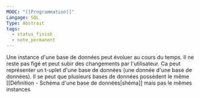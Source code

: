 ```yaml
---
MOOC: "[[Programmation]]"
Langage: SQL
Type: Abstrait
tags:
  - status_finish
  - note_permanent
---
```

Une instance d'une base de données peut évoluer au cours du temps. Il ne reste pas figé et peut subir des changements par l'utilisateur. Ca peut représenter un t-uplet d'une base de données (une donnée d'une base de données).
Il se peut que plusieurs bases de données possèdent le même [[Définition - Schéma d'une base de données|shéma]] mais pas le mêmes instances